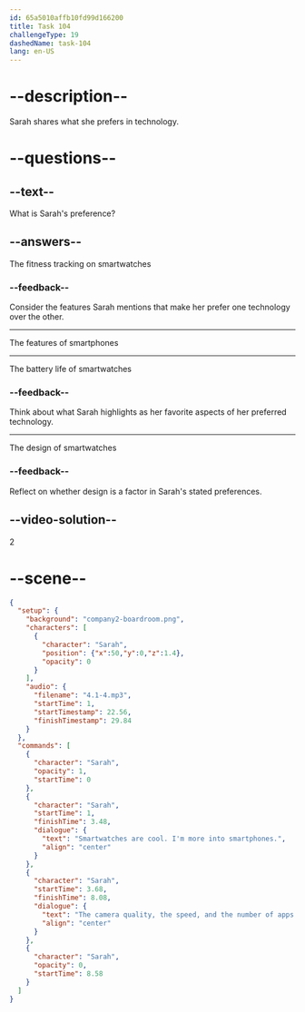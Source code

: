 ```yaml
---
id: 65a5010affb10fd99d166200
title: Task 104
challengeType: 19
dashedName: task-104
lang: en-US
---
```

<!-- (Audio) Sarah: Smartwatches are cool. I'm more into smartphones. The camera quality, the speed, and the number of apps available are what I like the most. -->

# --description--

Sarah shares what she prefers in technology.

# --questions--

## --text--

What is Sarah's preference?

## --answers--

The fitness tracking on smartwatches

### --feedback--

Consider the features Sarah mentions that make her prefer one technology over the other.

---

The features of smartphones

---

The battery life of smartwatches

### --feedback--

Think about what Sarah highlights as her favorite aspects of her preferred technology.

---

The design of smartwatches

### --feedback--

Reflect on whether design is a factor in Sarah's stated preferences.

## --video-solution--

2

# --scene--

```json
{
  "setup": {
    "background": "company2-boardroom.png",
    "characters": [
      {
        "character": "Sarah",
        "position": {"x":50,"y":0,"z":1.4},
        "opacity": 0
      }
    ],
    "audio": {
      "filename": "4.1-4.mp3",
      "startTime": 1,
      "startTimestamp": 22.56,
      "finishTimestamp": 29.84
    }
  },
  "commands": [
    {
      "character": "Sarah",
      "opacity": 1,
      "startTime": 0
    },
    {
      "character": "Sarah",
      "startTime": 1,
      "finishTime": 3.48,
      "dialogue": {
        "text": "Smartwatches are cool. I'm more into smartphones.",
        "align": "center"
      }
    },
    {
      "character": "Sarah",
      "startTime": 3.68,
      "finishTime": 8.08,
      "dialogue": {
        "text": "The camera quality, the speed, and the number of apps available are what I like the most.",
        "align": "center"
      }
    },
    {
      "character": "Sarah",
      "opacity": 0,
      "startTime": 8.58
    }
  ]
}
```

